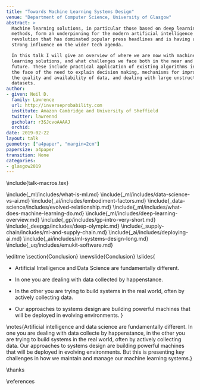 ```yaml
---
title: "Towards Machine Learning Systems Design"
venue: "Department of Computer Science, University of Glasgow"
abstract: >
  Machine learning solutions, in particular those based on deep learning 
  methods, form an underpinning for the modern artificial intelligence 
  revolution that has dominated popular press headlines and is having a 
  strong influence on the wider tech agenda.

  In this talk I will give an overview of where we are now with machine 
  learning solutions, and what challenges we face both in the near and far 
  future. These include practical application of existing algorithms in 
  the face of the need to explain decision making, mechanisms for improving 
  the quality and availability of data, and dealing with large unstructured 
  datasets.
author:
- given: Neil D.
  family: Lawrence
  url: http://inverseprobability.com
  institute: Amazon Cambridge and University of Sheffield
  twitter: lawrennd
  gscholar: r3SJcvoAAAAJ
  orchid: 
date: 2019-02-22
layout: talk
geometry: ["a4paper", "margin=2cm"]
papersize: a4paper
transition: None
categories:
- glasgow2019
---
```


\include{talk-macros.tex}

\include{_ml/includes/what-is-ml.md}
\include{_ml/includes/data-science-vs-ai.md}
\include{_ai/includes/embodiment-factors.md}
\include{_data-science/includes/evolved-relationship.md}
\include{_ml/includes/what-does-machine-learning-do.md}
\include{_ml/includes/deep-learning-overview.md}
\include{_gp/includes/gp-intro-very-short.md}
\include{_deepgp/includes/deep-olympic.md}
\include{_supply-chain/includes/ml-and-supply-chain.md}
\include{_ai/includes/deploying-ai.md}
\include{_ai/includes/ml-systems-design-long.md}
\include{_uq/includes/emukit-software.md}

\editme
\section{Conclusion}
\newslide{Conclusion}
\slides{
* Artificial Intelligence and Data Science are fundamentally different.

* In one you are dealing with data collected by happenstance.

* In the other you are trying to build systems in the real world, often by actively collecting data.

* Our approaches to systems design are building powerful machines that
will be deployed in evolving environments.
}

\notes{Artificial intelligence and data science are fundamentally different. In one you are dealing with data collecte by happenstance, in the other you are trying to build systems in the real world, often by actively collecting data. Our approaches to systems design are building powerful machines that will be deployed in evolving environments. But this is presenting key challenges in how we maintain and manage our machine learning systems.}

\thanks

\references
